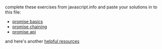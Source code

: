 complete these exercises from javascript.info and paste your solutions in to this file:
* [promise basics](https://javascript.info/promise-basics#tasks)
* [promise chaining](https://javascript.info/promise-chaining#tasks) 
* [promise api](https://javascript.info/promise-api)

and here's another [helpful resources](https://developer.mozilla.org/en-US/docs/Web/JavaScript/Guide/Using_promises)